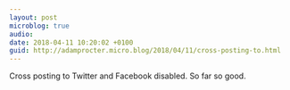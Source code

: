 ```yaml
---
layout: post
microblog: true
audio: 
date: 2018-04-11 10:20:02 +0100
guid: http://adamprocter.micro.blog/2018/04/11/cross-posting-to.html
---
```

Cross posting to Twitter and Facebook disabled. So far so good. 
